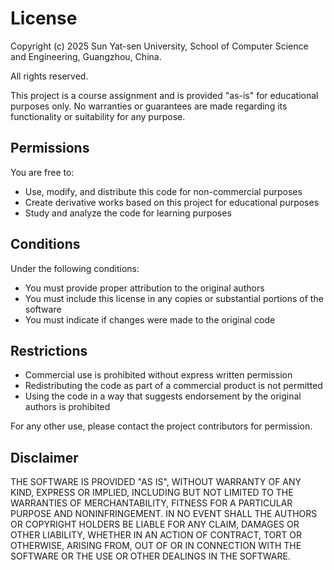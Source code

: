 # License

Copyright (c) 2025 Sun Yat-sen University, School of Computer Science and Engineering, Guangzhou, China.

All rights reserved.

This project is a course assignment and is provided "as-is" for educational purposes only. No warranties or guarantees are made regarding its functionality or suitability for any purpose.

## Permissions

You are free to:
- Use, modify, and distribute this code for non-commercial purposes
- Create derivative works based on this project for educational purposes
- Study and analyze the code for learning purposes

## Conditions

Under the following conditions:
- You must provide proper attribution to the original authors
- You must include this license in any copies or substantial portions of the software
- You must indicate if changes were made to the original code

## Restrictions

- Commercial use is prohibited without express written permission
- Redistributing the code as part of a commercial product is not permitted
- Using the code in a way that suggests endorsement by the original authors is prohibited

For any other use, please contact the project contributors for permission.

## Disclaimer

THE SOFTWARE IS PROVIDED "AS IS", WITHOUT WARRANTY OF ANY KIND, EXPRESS OR
IMPLIED, INCLUDING BUT NOT LIMITED TO THE WARRANTIES OF MERCHANTABILITY,
FITNESS FOR A PARTICULAR PURPOSE AND NONINFRINGEMENT. IN NO EVENT SHALL THE
AUTHORS OR COPYRIGHT HOLDERS BE LIABLE FOR ANY CLAIM, DAMAGES OR OTHER
LIABILITY, WHETHER IN AN ACTION OF CONTRACT, TORT OR OTHERWISE, ARISING FROM,
OUT OF OR IN CONNECTION WITH THE SOFTWARE OR THE USE OR OTHER DEALINGS IN THE
SOFTWARE.
